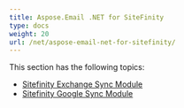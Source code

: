 ```yaml
---
title: Aspose.Email .NET for SiteFinity
type: docs
weight: 20
url: /net/aspose-email-net-for-sitefinity/
---
```


This section has the following topics:

- [Sitefinity Exchange Sync Module](/email/net/sitefinity-exchange-sync-module/)
- [Sitefinity Google Sync Module](/email/net/sitefinity-google-sync-module/)
